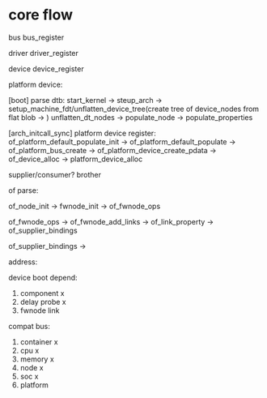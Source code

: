# core flow


bus
bus_register



driver
driver_register




device
device_register




platform device:




[boot] parse dtb:
start_kernel ->
    steup_arch ->
        setup_machine_fdt/unflatten_device_tree(create tree of device_nodes from flat blob -> )
            unflatten_dt_nodes ->
                populate_node ->
                    populate_properties


[arch_initcall_sync] platform device register:
of_platform_default_populate_init ->
    of_platform_default_populate ->
        of_platform_bus_create ->
            of_platform_device_create_pdata ->
                of_device_alloc ->
                    platform_device_alloc


supplier/consumer? brother


of parse:

of_node_init ->
    fwnode_init ->
        of_fwnode_ops

of_fwnode_ops ->
    of_fwnode_add_links ->
        of_link_property ->
            of_supplier_bindings

of_supplier_bindings ->


address:


device boot depend:
1. component x
2. delay probe x
3. fwnode link


compat bus:
1. container x
2. cpu x
3. memory x
4. node x
5. soc x
6. platform



